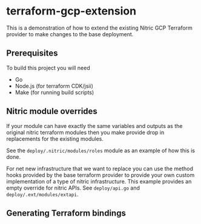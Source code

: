 # terraform-gcp-extension

This is a demonstration of how to extend the existing Nitric GCP Terraform provider to make changes to the base deployment.

## Prerequisites

To build this project you will need
 - Go
 - Node.js (for terraform CDK/jsii)
 - Make (for running build scripts)


## Nitric module overrides

If your module can have exactly the same variables and outputs as the original nitric terraform modules then you make provide drop in replacements for the existing modules.

See the `deploy/.nitric/modules/roles` module as an example of how this is done.

For net new infrastructure that we want to replace you can use the method hooks provided by the base terraform provider to provide your own custom implementation of a type of nitric infrastructure. This example provides an empty override for nitric APIs. See `deploy/api.go` and `deploy/.ext/modules/extapi`. 

## Generating Terraform bindings


